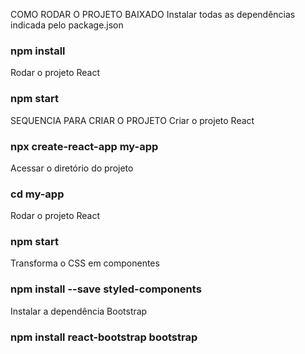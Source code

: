 COMO RODAR O PROJETO BAIXADO
Instalar todas as dependências indicada pelo package.json
### npm install

Rodar o projeto React
### npm start


SEQUENCIA PARA CRIAR O PROJETO
Criar o projeto React
### npx create-react-app my-app

Acessar o diretório do projeto
### cd my-app

Rodar o projeto React
### npm start

Transforma o CSS em componentes
### npm install --save styled-components

Instalar a dependência Bootstrap
### npm install react-bootstrap bootstrap